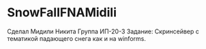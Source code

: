 # SnowFallFNAMidili
Сделал Мидили Никита
Группа ИП-20-3
Задание: Cкринсейвер с тематикой падающего снега как и на winforms.
